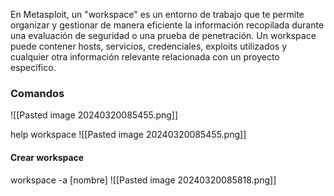 En Metasploit, un "workspace" es un entorno de trabajo que te permite organizar y gestionar de manera eficiente la información recopilada durante una evaluación de seguridad o una prueba de penetración. Un workspace puede contener hosts, servicios, credenciales, exploits utilizados y cualquier otra información relevante relacionada con un proyecto específico.

### Comandos
![[Pasted image 20240320085455.png]]

help workspace
![[Pasted image 20240320085455.png]]

#### Crear workspace
workspace -a [nombre]
![[Pasted image 20240320085818.png]]

